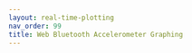 ```yaml
---
layout: real-time-plotting
nav_order: 99
title: Web Bluetooth Accelerometer Graphing
---
```


<html>

<head>
  <title>Web Bluetooth Accelerometer Plotter</title>
  <script src="https://cdnjs.cloudflare.com/ajax/libs/p5.js/0.9.0/p5.js"></script>
  <script src="https://cdnjs.cloudflare.com/ajax/libs/p5.js/0.9.0/addons/p5.dom.js"></script>
  <script src="https://unpkg.com/p5ble@0.0.5/dist/p5.ble.js"></script>

  <script src="https://code.jquery.com/jquery-3.4.1.min.js"></script>
  <script src="https://cdnjs.cloudflare.com/ajax/libs/dygraph/2.1.0/dygraph.min.js"></script>
  <!-- <script src="smooth-plotter.js"></script> -->
  <link rel="stylesheet" href="https://cdnjs.cloudflare.com/ajax/libs/dygraph/2.1.0/dygraph.min.css" />
  <meta name="viewport" content="width=device-width,height=device-height,initial-scale=1.0" />

</head>

<body>
  <div id="div_g" style="width:150vh; height:40vh;"></div>
  <script>

    const serviceUuid = "19b10000-e8f2-537e-4f6c-d104768a1214";
    //const serviceUuid = "180f0000-0000-0000-0000-000000000000";
    let myCharacteristic;
    let myValue = 0;
    let myBLE;
    var data = [];
    var g;
    var dataPoints = 100;
    //var plotFlag = true;

    //Graphing
    $(document).ready(function () {
      //var data = [];
      var t = new Date();
      for (var i = dataPoints; i >= 0; i--) {
        var x = new Date(t.getTime() - i * 1000);
        data.push([x, NaN, NaN, NaN]);
      }

      g = new Dygraph(document.getElementById("div_g"), data,
        {
          //color: 'red',
          strokeWidth: 2,
          //rollPeriod: 10,
          drawPoints: true,
          //showRoller: true,
          valueRange: [-6, 6],
          labels: ['Time', 'X', 'Y', 'Z'],
          colors: ['#3B3B98', '#ff5e57', '#1dd1a1'],
          fillGraph: true,
          pointSize: 3,
          stepPlot: false,
          ylabel: "X, Y, Z"
          //pixelsPerLabel: 10,
        });
    });

    function plot(ax, ay, az) {
      // if (plotFlag === true){
      //   g.updateOptions({'file': []});
      //   var t = new Date();
      //   for (var i = dataPoints; i >= 0; i--) {
      //     var x = new Date(t.getTime() - i * 1000);
      //     data.push([x, NaN, NaN, NaN]);
      //   }
      //   g.updateOptions({'file': data});
      //   plotFlag = false;
      // }
      //My test
      var d = new Date();  // current time
      var x = ax;
      var y = ay;
      var z = az;
      data.shift();
      // if (dataPoints>0){
      //   dataPoints-=1;
      //   data.shift();
      //   data.push([d, x, y, z]);
      // }
      // else{
      //   data.push([d, x, y, z]);
      // }
      data.push([d, x, y, z]);
      g.updateOptions({ 'file': data });

    }
    // Bluetooth

    function setup() {
      // Create a p5ble class
      myBLE = new p5ble();

      createCanvas(300, 200);
      textSize(20);
      textAlign(CENTER, CENTER);

      // Create a 'Connect' button
      const connectButton = createButton('Connect')
      connectButton.mousePressed(connectToBle);
    }

    function connectToBle() {
      // Connect to a device by passing the service UUID
      myBLE.connect(serviceUuid, gotCharacteristics);
    }

    // A function that will be called once got characteristics
    function gotCharacteristics(error, characteristics) {
      if (error) console.log('error: ', error);
      console.log('characteristics: ', characteristics);
      myCharacteristic = characteristics[0];
      // Read the value of the first characteristic
      myBLE.read(myCharacteristic, 'string', gotValue);
      //plot(myCharacteristic);
    }

    // A function that will be called once got values
    function gotValue(error, value) {
      if (error) console.log('error: ', error);
      console.log('value: ', value);
      myValue = value;
      var acceleration = myValue.split('|');
      console.log('Acceleration: ', acceleration);
      plot(parseFloat(acceleration[0]), parseFloat(acceleration[1]), parseFloat(acceleration[2]));
      // After getting a value, call p5ble.read() again to get the value again
      myBLE.read(myCharacteristic, 'string', gotValue);
    }

    function draw() {
      background(250);
      text(myValue, 150, 100);
    }
  </script>

</body>

</html>